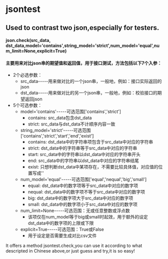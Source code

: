 # jsontest
## Used to contrast two json,especially for testers.
#### json.check(src_data, dst_data,model='contains',string_model='strict',num_model='equal',num_limit=None,explicit=True)
#### 主要用来对比json串的期望值和返回值，用于接口测试，方法包括以下7个入参：
* 2个必选参数：
  * src_data-----用来做对比的一个json串，一般地，例如：接口实际返回的json
  * dst_data-----用来做对比的另一个json串，一般地，例如：校验接口的期望返回json
* 5个可选参数：
  * model='contains'-----可选范围['contains','strict']
    * contains: src_data包含dst_data
    * strict: src_data与dst_data不计顺序内容一致
  * string_model='strict'-----可选范围['contains','strict','start','end','exist']
    * contains: dst_data中的字符串项包含于src_data中对应的字符串
    * strict: dst_data中的字符串等于src_data中对应的字符串
    * start: src_data中的字符串以dst_data中对应的字符串开头
    * end: src_data中的字符串以dst_data中对应的字符串结尾
    * exist: 只想判断dst_data中某项存在，不需要比较具体值，对应值的位置写成'<EE>'
  * num_model='equal'-----可选范围['equal','nequal','big','small']
    * equal: dst_data中的数字项等于src_data中对应的数字项
    * nequal: dst_data中的数字项不等于src_data中对应的数字项
    * big: dst_data中的数字项大于src_data中对应的数字项
    * small: dst_data中的数字项小于src_data中对应的数字项  
  * num_limit=None-----可选范围：无或任意整数或浮点数
    * 该项仅在num_model等于big或small时起效，用于额外的设定dst_data中的数字项的上限或下限
  * explicit=True-----可选范围：True或False
    * 用于设定是否需要生成对比csv文件

It offers a method jsontest.check,you can use it according to what descripted in Chinese above,or just guess and try,it is so easy!

